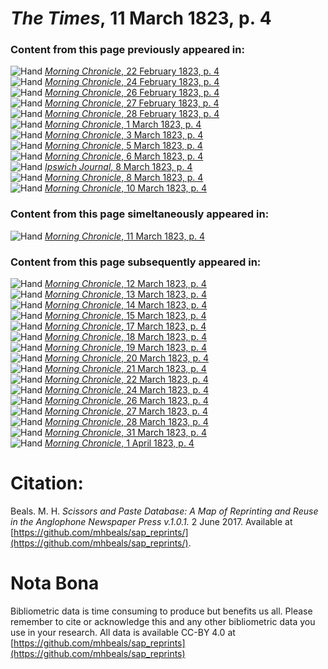 # *The Times*, 11 March 1823, p. 4  
  
### Content from this page previously appeared in:  
![Hand](http://scissorsandpaste.net/wp-content/uploads/2017/06/smallhandpointer.png) [*Morning Chronicle*, 22 February 1823, p. 4](https://mhbeals.github.io/sap_html/Morning-Chronicle/Morning-Chronicle-22-February-1823-p-4)  
![Hand](http://scissorsandpaste.net/wp-content/uploads/2017/06/smallhandpointer.png) [*Morning Chronicle*, 24 February 1823, p. 4](https://mhbeals.github.io/sap_html/Morning-Chronicle/Morning-Chronicle-24-February-1823-p-4)  
![Hand](http://scissorsandpaste.net/wp-content/uploads/2017/06/smallhandpointer.png) [*Morning Chronicle*, 26 February 1823, p. 4](https://mhbeals.github.io/sap_html/Morning-Chronicle/Morning-Chronicle-26-February-1823-p-4)  
![Hand](http://scissorsandpaste.net/wp-content/uploads/2017/06/smallhandpointer.png) [*Morning Chronicle*, 27 February 1823, p. 4](https://mhbeals.github.io/sap_html/Morning-Chronicle/Morning-Chronicle-27-February-1823-p-4)  
![Hand](http://scissorsandpaste.net/wp-content/uploads/2017/06/smallhandpointer.png) [*Morning Chronicle*, 28 February 1823, p. 4](https://mhbeals.github.io/sap_html/Morning-Chronicle/Morning-Chronicle-28-February-1823-p-4)  
![Hand](http://scissorsandpaste.net/wp-content/uploads/2017/06/smallhandpointer.png) [*Morning Chronicle*, 1 March 1823, p. 4](https://mhbeals.github.io/sap_html/Morning-Chronicle/Morning-Chronicle-1-March-1823-p-4)  
![Hand](http://scissorsandpaste.net/wp-content/uploads/2017/06/smallhandpointer.png) [*Morning Chronicle*, 3 March 1823, p. 4](https://mhbeals.github.io/sap_html/Morning-Chronicle/Morning-Chronicle-3-March-1823-p-4)  
![Hand](http://scissorsandpaste.net/wp-content/uploads/2017/06/smallhandpointer.png) [*Morning Chronicle*, 5 March 1823, p. 4](https://mhbeals.github.io/sap_html/Morning-Chronicle/Morning-Chronicle-5-March-1823-p-4)  
![Hand](http://scissorsandpaste.net/wp-content/uploads/2017/06/smallhandpointer.png) [*Morning Chronicle*, 6 March 1823, p. 4](https://mhbeals.github.io/sap_html/Morning-Chronicle/Morning-Chronicle-6-March-1823-p-4)  
![Hand](http://scissorsandpaste.net/wp-content/uploads/2017/06/smallhandpointer.png) [*Ipswich Journal*, 8 March 1823, p. 4](https://mhbeals.github.io/sap_html/Ipswich-Journal/Ipswich-Journal-8-March-1823-p-4)  
![Hand](http://scissorsandpaste.net/wp-content/uploads/2017/06/smallhandpointer.png) [*Morning Chronicle*, 8 March 1823, p. 4](https://mhbeals.github.io/sap_html/Morning-Chronicle/Morning-Chronicle-8-March-1823-p-4)  
![Hand](http://scissorsandpaste.net/wp-content/uploads/2017/06/smallhandpointer.png) [*Morning Chronicle*, 10 March 1823, p. 4](https://mhbeals.github.io/sap_html/Morning-Chronicle/Morning-Chronicle-10-March-1823-p-4)  
  
### Content from this page simeltaneously appeared in:  
![Hand](http://scissorsandpaste.net/wp-content/uploads/2017/06/smallhandpointer.png) [*Morning Chronicle*, 11 March 1823, p. 4](https://mhbeals.github.io/sap_html/Morning-Chronicle/Morning-Chronicle-11-March-1823-p-4)  
  
### Content from this page subsequently appeared in:  
![Hand](http://scissorsandpaste.net/wp-content/uploads/2017/06/smallhandpointer.png) [*Morning Chronicle*, 12 March 1823, p. 4](https://mhbeals.github.io/sap_html/Morning-Chronicle/Morning-Chronicle-12-March-1823-p-4)  
![Hand](http://scissorsandpaste.net/wp-content/uploads/2017/06/smallhandpointer.png) [*Morning Chronicle*, 13 March 1823, p. 4](https://mhbeals.github.io/sap_html/Morning-Chronicle/Morning-Chronicle-13-March-1823-p-4)  
![Hand](http://scissorsandpaste.net/wp-content/uploads/2017/06/smallhandpointer.png) [*Morning Chronicle*, 14 March 1823, p. 4](https://mhbeals.github.io/sap_html/Morning-Chronicle/Morning-Chronicle-14-March-1823-p-4)  
![Hand](http://scissorsandpaste.net/wp-content/uploads/2017/06/smallhandpointer.png) [*Morning Chronicle*, 15 March 1823, p. 4](https://mhbeals.github.io/sap_html/Morning-Chronicle/Morning-Chronicle-15-March-1823-p-4)  
![Hand](http://scissorsandpaste.net/wp-content/uploads/2017/06/smallhandpointer.png) [*Morning Chronicle*, 17 March 1823, p. 4](https://mhbeals.github.io/sap_html/Morning-Chronicle/Morning-Chronicle-17-March-1823-p-4)  
![Hand](http://scissorsandpaste.net/wp-content/uploads/2017/06/smallhandpointer.png) [*Morning Chronicle*, 18 March 1823, p. 4](https://mhbeals.github.io/sap_html/Morning-Chronicle/Morning-Chronicle-18-March-1823-p-4)  
![Hand](http://scissorsandpaste.net/wp-content/uploads/2017/06/smallhandpointer.png) [*Morning Chronicle*, 19 March 1823, p. 4](https://mhbeals.github.io/sap_html/Morning-Chronicle/Morning-Chronicle-19-March-1823-p-4)  
![Hand](http://scissorsandpaste.net/wp-content/uploads/2017/06/smallhandpointer.png) [*Morning Chronicle*, 20 March 1823, p. 4](https://mhbeals.github.io/sap_html/Morning-Chronicle/Morning-Chronicle-20-March-1823-p-4)  
![Hand](http://scissorsandpaste.net/wp-content/uploads/2017/06/smallhandpointer.png) [*Morning Chronicle*, 21 March 1823, p. 4](https://mhbeals.github.io/sap_html/Morning-Chronicle/Morning-Chronicle-21-March-1823-p-4)  
![Hand](http://scissorsandpaste.net/wp-content/uploads/2017/06/smallhandpointer.png) [*Morning Chronicle*, 22 March 1823, p. 4](https://mhbeals.github.io/sap_html/Morning-Chronicle/Morning-Chronicle-22-March-1823-p-4)  
![Hand](http://scissorsandpaste.net/wp-content/uploads/2017/06/smallhandpointer.png) [*Morning Chronicle*, 24 March 1823, p. 4](https://mhbeals.github.io/sap_html/Morning-Chronicle/Morning-Chronicle-24-March-1823-p-4)  
![Hand](http://scissorsandpaste.net/wp-content/uploads/2017/06/smallhandpointer.png) [*Morning Chronicle*, 26 March 1823, p. 4](https://mhbeals.github.io/sap_html/Morning-Chronicle/Morning-Chronicle-26-March-1823-p-4)  
![Hand](http://scissorsandpaste.net/wp-content/uploads/2017/06/smallhandpointer.png) [*Morning Chronicle*, 27 March 1823, p. 4](https://mhbeals.github.io/sap_html/Morning-Chronicle/Morning-Chronicle-27-March-1823-p-4)  
![Hand](http://scissorsandpaste.net/wp-content/uploads/2017/06/smallhandpointer.png) [*Morning Chronicle*, 28 March 1823, p. 4](https://mhbeals.github.io/sap_html/Morning-Chronicle/Morning-Chronicle-28-March-1823-p-4)  
![Hand](http://scissorsandpaste.net/wp-content/uploads/2017/06/smallhandpointer.png) [*Morning Chronicle*, 31 March 1823, p. 4](https://mhbeals.github.io/sap_html/Morning-Chronicle/Morning-Chronicle-31-March-1823-p-4)  
![Hand](http://scissorsandpaste.net/wp-content/uploads/2017/06/smallhandpointer.png) [*Morning Chronicle*, 1 April 1823, p. 4](https://mhbeals.github.io/sap_html/Morning-Chronicle/Morning-Chronicle-1-April-1823-p-4)  


# Citation: 

Beals. M. H. *Scissors and Paste Database: A Map of Reprinting and Reuse in the Anglophone Newspaper Press v.1.0.1.* 2 June 2017. Available at [https://github.com/mhbeals/sap_reprints/](https://github.com/mhbeals/sap_reprints/). 

# Nota Bona

Bibliometric data is time consuming to produce but benefits us all. Please remember to cite or acknowledge this and any other bibliometric data you use in your research. All data is available CC-BY 4.0 at [https://github.com/mhbeals/sap_reprints](https://github.com/mhbeals/sap_reprints)